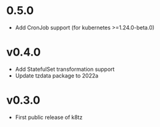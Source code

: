 # 0.5.0

- Add CronJob support (for kubernetes >=1.24.0-beta.0)

# v0.4.0

- Add StatefulSet transformation support
- Update tzdata package to 2022a

# v0.3.0

- First public release of k8tz
